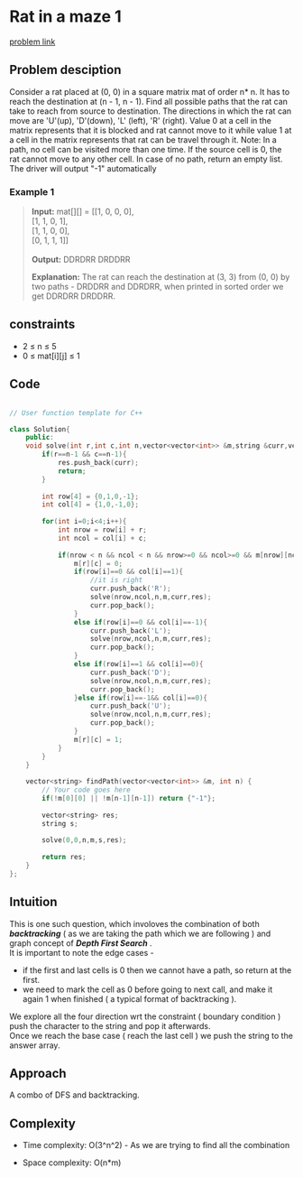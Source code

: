 # Rat in a maze 1

[problem link](https://www.geeksforgeeks.org/problems/rat-in-a-maze-problem/1)

## Problem desciption 
Consider a rat placed at (0, 0) in a square matrix mat of order n* n. It has to reach the destination at (n - 1, n - 1). Find all possible paths that the rat can take to reach from source to destination. The directions in which the rat can move are 'U'(up), 'D'(down), 'L' (left), 'R' (right). Value 0 at a cell in the matrix represents that it is blocked and rat cannot move to it while value 1 at a cell in the matrix represents that rat can be travel through it.
Note: In a path, no cell can be visited more than one time. If the source cell is 0, the rat cannot move to any other cell. In case of no path, return an empty list. The driver will output "-1" automatically

### Example 1

> **Input:** mat[][] = [[1, 0, 0, 0], <br>
>                 [1, 1, 0, 1], <br>
>                 [1, 1, 0, 0], <br>
>                 [0, 1, 1, 1]] <br>
> <br>
> **Output:** DDRDRR DRDDRR
> <br>
> 
> **Explanation:** The rat can reach the destination at (3, 3) from (0, 0) by two paths - DRDDRR and DDRDRR, when printed in sorted order we get DDRDRR DRDDRR.


## constraints
* 2 ≤ n ≤ 5
* 0 ≤ mat[i][j] ≤ 1


## Code
```cpp

// User function template for C++

class Solution{
    public:
    void solve(int r,int c,int n,vector<vector<int>> &m,string &curr,vector<string>&res){
        if(r==n-1 && c==n-1){
            res.push_back(curr);
            return;
        }
        
        int row[4] = {0,1,0,-1};
        int col[4] = {1,0,-1,0};
        
        for(int i=0;i<4;i++){
            int nrow = row[i] + r;
            int ncol = col[i] + c;
            
            if(nrow < n && ncol < n && nrow>=0 && ncol>=0 && m[nrow][ncol]){
                m[r][c] = 0;
                if(row[i]==0 && col[i]==1){
                    //it is right 
                    curr.push_back('R');
                    solve(nrow,ncol,n,m,curr,res);
                    curr.pop_back();
                }
                else if(row[i]==0 && col[i]==-1){
                    curr.push_back('L');
                    solve(nrow,ncol,n,m,curr,res);
                    curr.pop_back();
                }
                else if(row[i]==1 && col[i]==0){
                    curr.push_back('D');
                    solve(nrow,ncol,n,m,curr,res);
                    curr.pop_back();
                }else if(row[i]==-1&& col[i]==0){
                    curr.push_back('U');
                    solve(nrow,ncol,n,m,curr,res);
                    curr.pop_back();
                }
                m[r][c] = 1;
            }
        }
    }
    
    vector<string> findPath(vector<vector<int>> &m, int n) {
        // Your code goes here
        if(!m[0][0] || !m[n-1][n-1]) return {"-1"};
        
        vector<string> res;
        string s;
        
        solve(0,0,n,m,s,res);
        
        return res;
    }
};

```

## Intuition
This is one such question, which involoves the combination of both ***backtracking*** ( as we are taking the path which we are following ) and graph concept of ***Depth First Search*** .
<br>
It is important to note the edge cases - 
<br>
* if the first and last cells is 0 then we cannot have a path, so return at the first.
* we need to mark the cell as 0 before going to next call, and make it again 1 when finished ( a typical format of backtracking ).
  <br>

We explore all the four direction wrt the constraint ( boundary condition ) push the character to the string and pop it afterwards.
<br>
Once we reach the base case ( reach the last cell ) we push the string to the answer array.

## Approach
A combo of DFS and backtracking.

## Complexity
- Time complexity:  O(3^n^2)  - As we are trying to find all the combination 


- Space complexity: O(n*m)
